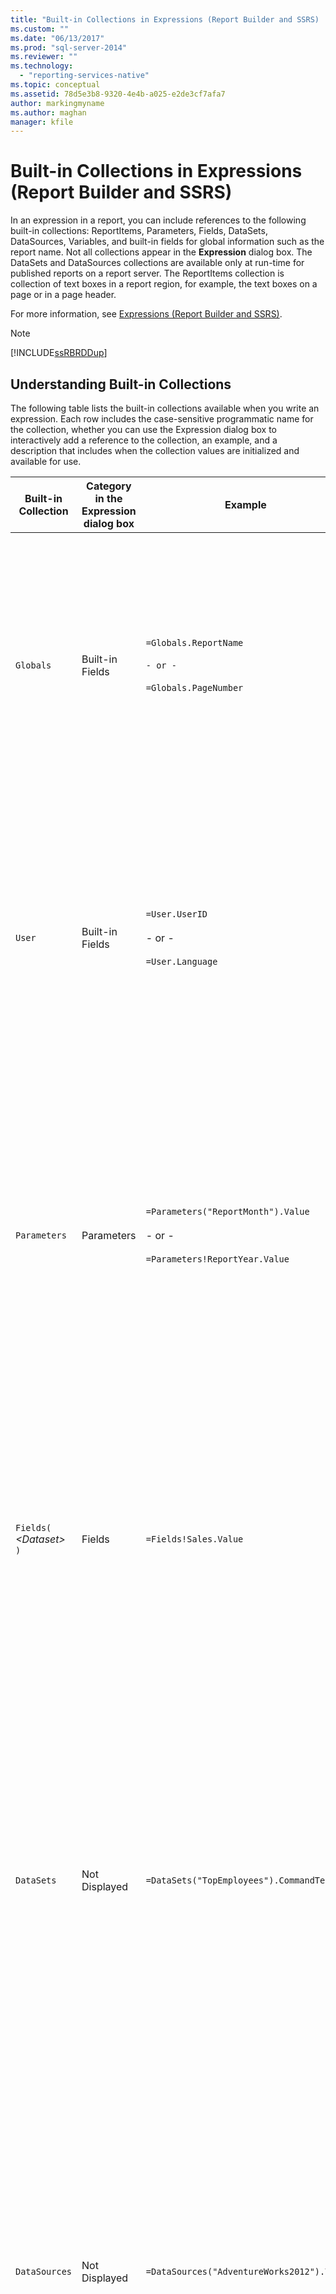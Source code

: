 ```yaml
---
title: "Built-in Collections in Expressions (Report Builder and SSRS) | Microsoft Docs"
ms.custom: ""
ms.date: "06/13/2017"
ms.prod: "sql-server-2014"
ms.reviewer: ""
ms.technology: 
  - "reporting-services-native"
ms.topic: conceptual
ms.assetid: 78d5e3b8-9320-4e4b-a025-e2de3cf7afa7
author: markingmyname
ms.author: maghan
manager: kfile
---
```

# Built-in Collections in Expressions (Report Builder and SSRS)
  In an expression in a report, you can include references to the following built-in collections: ReportItems, Parameters, Fields, DataSets, DataSources, Variables, and built-in fields for global information such as the report name. Not all collections appear in the **Expression** dialog box. The DataSets and DataSources collections are available only at run-time for published reports on a report server. The ReportItems collection is collection of text boxes in a report region, for example, the text boxes on a page or in a page header.  
  
 For more information, see [Expressions &#40;Report Builder and SSRS&#41;](expressions-report-builder-and-ssrs.md).  
  
> [!NOTE]  
>  [!INCLUDE[ssRBRDDup](../../includes/ssrbrddup-md.md)]  
  
##  <a name="Collections"></a> Understanding Built-in Collections  
 The following table lists the built-in collections available when you write an expression. Each row includes the case-sensitive programmatic name for the collection, whether you can use the Expression dialog box to interactively add a reference to the collection, an example, and a description that includes when the collection values are initialized and available for use.  
  
|Built-in Collection|Category in the Expression dialog box|Example|Description|  
|--------------------------|-------------------------------------------|-------------|-----------------|  
|`Globals`|Built-in Fields|`=Globals.ReportName`<br /><br /> `- or -`<br /><br /> `=Globals.PageNumber`|Represents global variables useful for reports, such as the report name or page number. Always available.<br /><br /> For more information, see [Built-in Globals and Users References &#40;Report Builder and SSRS&#41;](built-in-collections-built-in-globals-and-users-references-report-builder.md).|  
|`User`|Built-in Fields|`=User.UserID`<br /><br /> - or -<br /><br /> `=User.Language`|Represents a collection of data about the user running the report, such as the language setting or the user ID. Always available.<br /><br /> For more information, see [Built-in Globals and Users References &#40;Report Builder and SSRS&#41;](built-in-collections-built-in-globals-and-users-references-report-builder.md).|  
|`Parameters`|Parameters|`=Parameters("ReportMonth").Value`<br /><br /> - or -<br /><br /> `=Parameters!ReportYear.Value`|Represents the collection of report parameters, each of which can be single-value or multivalue. Not available until processing initialization is complete. For more information, see [Parameters Collection References &#40;Report Builder and SSRS&#41;](built-in-collections-parameters-collection-references-report-builder.md).|  
|`Fields(` *\<Dataset>* `)`|Fields|`=Fields!Sales.Value`|Represents the collection of fields of the dataset that are available to the report. Available after data is retrieved from a data source into a dataset. For more information, see [Dataset Fields Collection References &#40;Report Builder and SSRS&#41;](built-in-collections-dataset-fields-collection-references-report-builder.md).|  
|`DataSets`|Not Displayed|`=DataSets("TopEmployees").CommandText`|Represents the collection of datasets referenced from the body of a report definition. Does not include data sources used only in page headers or page footers. Not available in local preview. For more information, see [DataSources and DataSets Collection References &#40;Report Builder and SSRS&#41;](built-in-collections-datasources-and-datasets-references-report-builder.md).|  
|`DataSources`|Not Displayed|`=DataSources("AdventureWorks2012").Type`|Represents the collection of data sources referenced from within the body of a report. Does not include data sources used only in page headers or page footers. Not available in local preview. For more information, see [DataSources and DataSets Collection References &#40;Report Builder and SSRS&#41;](built-in-collections-datasources-and-datasets-references-report-builder.md).|  
|`Variables`|`Variables`|`=Variables!CustomTimeStamp.Value`|Represents the collection of report variables and group variables. For more information, see [Report and Group Variables Collections References &#40;Report Builder and SSRS&#41;](built-in-collections-report-and-group-variables-references-report-builder.md).|  
|`ReportItems`|Not Displayed|`=ReportItems("Textbox1").Value`|Represents the collection of text boxes for a report item. This collection can be used to summarize items on the page for including in a page header or page footer. For more information, see [ReportItems Collection References &#40;Report Builder and SSRS&#41;](built-in-collections-reportitems-collection-references-report-builder.md).|  
  
##  <a name="Syntax"></a> Using Collection Syntax in an Expression  
 To refer to a collection from an expression, use standard [!INCLUDE[msCoName](../../includes/msconame-md.md)] [!INCLUDE[vbprvb](../../includes/vbprvb-md.md)] syntax for an item in a collection. The following table shows examples of collection syntax.  
  
|Syntax|Example|  
|------------|-------------|  
|*Collection!ObjectName.Property*|`=Fields!Sales.Value`|  
|*Collection!ObjectName("Property")*|`=Fields!Sales("Value")`|  
|*Collection("ObjectName").Property*|`=Fields("Sales").Value`|  
|*Collection("Member")*|`=User("Language")`|  
|*Collection.Member*|`=User.Language`|  
  
## See Also  
 [Add an Expression &#40;Report Builder and SSRS&#41;](add-an-expression-report-builder-and-ssrs.md)   
 [Expression Examples &#40;Report Builder and SSRS&#41;](expression-examples-report-builder-and-ssrs.md)  
  
  
